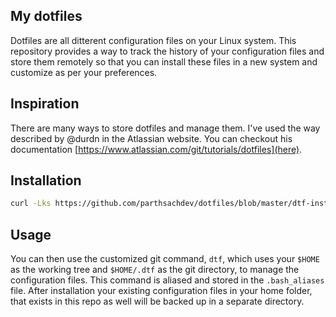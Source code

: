 ## My dotfiles
Dotfiles are all ditterent configuration files on your Linux system. This repository provides a way to track the history of your configuration files and store them remotely so that you can install these files in a new system and customize as per your preferences.

## Inspiration
There are many ways to store dotfiles and manage them. I've used the way described by @durdn in the Atlassian website. You can checkout his documentation [https://www.atlassian.com/git/tutorials/dotfiles](here).

## Installation
```bash
curl -Lks https://github.com/parthsachdev/dotfiles/blob/master/dtf-install | /bin/bash
```

## Usage
You can then use the customized git command, `dtf`, which uses your `$HOME` as the working tree and `$HOME/.dtf` as the git directory, to manage the configuration files. This command is aliased and stored in the `.bash_aliases` file. After installation your existing configuration files in your home folder, that exists in this repo as well will be backed up in a separate directory.



